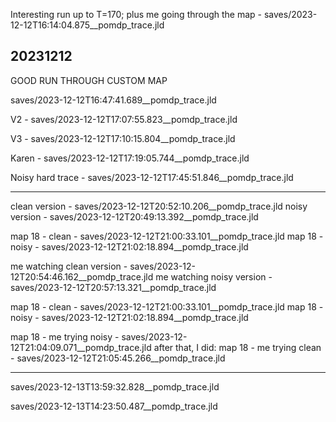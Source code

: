 Interesting run up to T=170; plus me going through the map -
saves/2023-12-12T16:14:04.875__pomdp_trace.jld

## 20231212

GOOD RUN THROUGH CUSTOM MAP

saves/2023-12-12T16:47:41.689__pomdp_trace.jld


V2 - saves/2023-12-12T17:07:55.823__pomdp_trace.jld

V3 - saves/2023-12-12T17:10:15.804__pomdp_trace.jld


Karen - saves/2023-12-12T17:19:05.744__pomdp_trace.jld

Noisy hard trace - saves/2023-12-12T17:45:51.846__pomdp_trace.jld


***
clean version - saves/2023-12-12T20:52:10.206__pomdp_trace.jld
noisy version - saves/2023-12-12T20:49:13.392__pomdp_trace.jld

map 18 - clean - saves/2023-12-12T21:00:33.101__pomdp_trace.jld
map 18 - noisy - saves/2023-12-12T21:02:18.894__pomdp_trace.jld

me watching clean version - saves/2023-12-12T20:54:46.162__pomdp_trace.jld
me watching noisy version - saves/2023-12-12T20:57:13.321__pomdp_trace.jld

map 18 - clean - saves/2023-12-12T21:00:33.101__pomdp_trace.jld
map 18 - noisy - saves/2023-12-12T21:02:18.894__pomdp_trace.jld

map 18 - me trying noisy - saves/2023-12-12T21:04:09.071__pomdp_trace.jld
after that, I did:
map 18 - me trying clean - saves/2023-12-12T21:05:45.266__pomdp_trace.jld




***
saves/2023-12-13T13:59:32.828__pomdp_trace.jld

saves/2023-12-13T14:23:50.487__pomdp_trace.jld